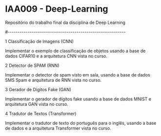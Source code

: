 # IAA009 - Deep-Learning
Repositório do trabalho final da disciplina de Deep Learning

#------------------------------------------------------------

1 Classificação de Imagens (CNN)

Implementar o exemplo de classificação de objetos usando a base de dados CIFAR10 e a arquitetura CNN
vista no curso.

2 Detector de SPAM (RNN)

Implementar o detector de spam visto em sala, usando a base de dados SMS Spam e arquitetura de RNN
vista no curso.

3 Gerador de Dígitos Fake (GAN)

Implementar o gerador de dígitos fake usando a base de dados MNIST e arquitetura GAN vista no curso.

4 Tradutor de Textos (Transformer)

Implementar o tradutor de texto do português para o inglês, usando a base de dados e a arquitetura
Transformer vista no curso.
